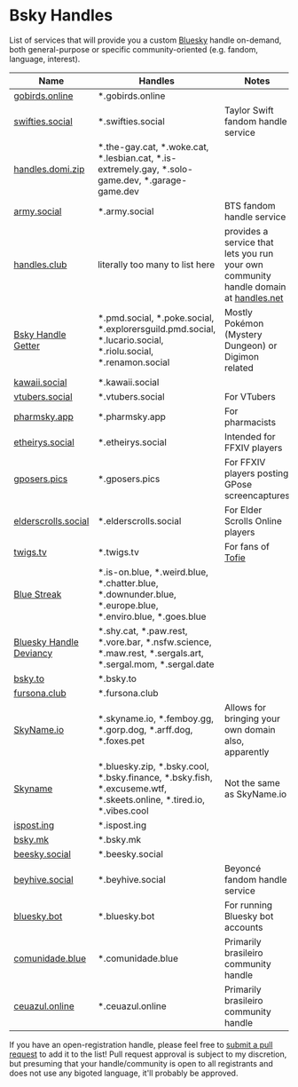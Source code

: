 # Bsky Handles

List of services that will provide you a custom [Bluesky](https://bsky.app) handle on-demand, both general-purpose or specific community-oriented (e.g. fandom, language, interest).

| Name | Handles | Notes |
|------|---------|-------|
| [gobirds.online](https://gobirds.online/) | *.gobirds.online | |
| [swifties.social](https://swifties.social/) | *.swifties.social | Taylor Swift fandom handle service|
| [handles.domi.zip](https://handles.domi.zip/) | *.the-gay.cat, *.woke.cat, *.lesbian.cat, *.is-extremely.gay, *.solo-game.dev, *.garage-game.dev | |
| [army.social](https://army.social) | *.army.social | BTS fandom handle service|
| [handles.club](https://handles.club) | literally too many to list here | provides a service that lets you run your own community handle domain at [handles.net](https://handles.net/)|
| [Bsky Handle Getter](https://get.pmd.social/) | *.pmd.social, *.poke.social, *.explorersguild.pmd.social, *.lucario.social, *.riolu.social, *.renamon.social | Mostly Pokémon (Mystery Dungeon) or Digimon related|
| [kawaii.social](https://kawaii.social) | *.kawaii.social | |
| [vtubers.social](https://vtubers.social) | *.vtubers.social | For VTubers|
| [pharmsky.app](https://pharmsky.app) | *.pharmsky.app | For pharmacists|
| [etheirys.social](https://etheirys.social/) | *.etheirys.social | Intended for FFXIV players|
| [gposers.pics](https://gposers.pics) | *.gposers.pics | For FFXIV players posting GPose screencaptures|
| [elderscrolls.social](https://elderscrolls.social) | *.elderscrolls.social | For Elder Scrolls Online players|
| [twigs.tv](https://twigs.tv/) | *.twigs.tv | For fans of [Tofie](https://bsky.app/profile/tofiemusic.net)|
| [Blue Streak](https://streak.blue) | *.is-on.blue, *.weird.blue, *.chatter.blue, *.downunder.blue, *.europe.blue, *.enviro.blue, *.goes.blue | |
| [Bluesky Handle Deviancy](https://bsky.shy.cat/) | *.shy.cat, *.paw.rest, *.vore.bar, *.nsfw.science, *.maw.rest, *.sergals.art, *.sergal.mom, *.sergal.date | |
| [bsky.to](https://bsky.to) | *.bsky.to | |
| [fursona.club](https://fursona.club) | *.fursona.club | |
| [SkyName.io](https://skyname.io) | *.skyname.io, *.femboy.gg, *.gorp.dog, *.arff.dog, *.foxes.pet | Allows for bringing your own domain also, apparently|
| [Skyname](https://skyna.me) | *.bluesky.zip, *.bsky.cool, *.bsky.finance, *.bsky.fish, *.excuseme.wtf, *.skeets.online, *.tired.io, *.vibes.cool | Not the same as SkyName.io|
| [ispost.ing](https://ispost.ing) | *.ispost.ing | |
| [bsky.mk](https://bsky.mk) | *.bsky.mk | |
| [beesky.social](https://beesky.social) | *.beesky.social | |
| [beyhive.social](https://beyhive.social) | *.beyhive.social | Beyoncé fandom handle service|
| [bluesky.bot](https://bluesky.bot/) | *.bluesky.bot | For running Bluesky bot accounts|
| [comunidade.blue](https://comunidade.blue) | *.comunidade.blue | Primarily brasileiro community handle|
| [ceuazul.online](https://ceuazul.online/) | *.ceuazul.online | Primarily brasileiro community handle|


If you have an open-registration handle, please feel free to [submit a pull request](https://github.com/cmho/bsky-handles/pulls) to add it to the list! Pull request approval is subject to my discretion, but presuming that your handle/community is open to all registrants and does not use any bigoted language, it'll probably be approved.